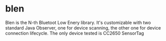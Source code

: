 # blen
Blen is the N-th Bluetoot Low Enery library.
It's customizable with two standard Java Observer, one for device scanning, the other one for device connection lifecycle.
The only device tested is CC2650 SensorTag
